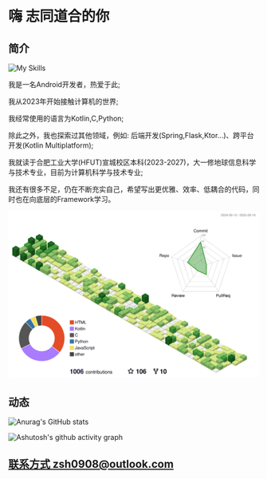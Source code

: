 # 嗨 志同道合的你 

## 简介 

![My Skills](https://go-skill-icons.vercel.app/api/icons?i=android,jetpackcompose,spring,kotlin&theme=light)

我是一名Android开发者，热爱于此;

我从2023年开始接触计算机的世界;

我经常使用的语言为Kotlin,C,Python;

除此之外，我也探索过其他领域，例如: 后端开发(Spring,Flask,Ktor...)、跨平台开发(Kotlin Multiplatform);

我就读于合肥工业大学(HFUT)宣城校区本科(2023-2027)，大一修地球信息科学与技术专业，目前为计算机科学与技术专业;

我还有很多不足，仍在不断充实自己，希望写出更优雅、效率、低耦合的代码，同时也在向底层的Framework学习。

![](./profile-3d-contrib/profile-green-animate.svg)

## 动态
![Anurag's GitHub stats](https://github-readme-stats.vercel.app/api?username=Chiu-xaH&show_icons=true&count_private=true&locale=cn&hide_title=true)

![Ashutosh's github activity graph](https://github-readme-activity-graph.vercel.app/graph?username=Chiu-xaH&custom_title=贡献图)

## [联系方式 zsh0908@outlook.com](zsh0908@outlook.com)



